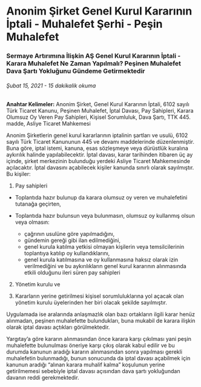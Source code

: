 <BlogMetaDecorator folder="generic" image="generic.jpg" imageAlt="image alt" description="Sermaye Artırımına İlişkin AŞ Genel Kurul Kararının İptali - Karara Muhalefet Ne Zaman Yapılmalı?" title="UnverLegal - AŞ Genel Kurul Kararına Peşinen Muhalefet" />

# Anonim Şirket Genel Kurul Kararının İptali - Muhalefet Şerhi - Peşin Muhalefet

### Sermaye Artırımına İlişkin AŞ Genel Kurul Kararının İptali - Karara Muhalefet Ne Zaman Yapılmalı? Peşinen Muhalefet Dava Şartı Yokluğunu Gündeme Getirmektedir

###### Şubat 15, 2021 - 15 dakikalik okuma

**Anahtar Kelimeler:** Anonim Şirket, Genel Kurul Kararının İptali, 6102 sayılı Türk Ticaret Kanunu, Peşinen Muhalefet, İptal Davası, Pay Sahipleri, Karara Olumsuz Oy Veren Pay Sahipleri, Kişisel Sorumluluk, Dava Şartı, TTK 445. madde, Asliye Ticaret Mahkemesi

Anonim Şirketlerin genel kurul kararlarının iptalinin şartları ve usulü, 6102 sayılı Türk Ticaret Kanununun 445 ve devamı maddelerinde düzenlenmiştir. Buna göre, iptal istemi, kanuna, esas sözleşmeye veya dürüstlük kuralına aykırılık halinde yapılabilecektir. İptal davası, karar tarihinden itibaren üç ay içinde, şirket merkezinin bulunduğu yerdeki Asliye Ticaret Mahkemesinde açılacaktır. İptal davasını açabilecek kişiler kanunda sınırlı olarak sayılmıştır. Bu kişiler:

1. Pay sahipleri
- Toplantıda hazır bulunup da karara olumsuz oy veren ve muhalefetini tutanağa geçirten,

- Toplantıda hazır bulunsun veya bulunmasın, olumsuz oy kullanmış olsun veya olmasın:
  * çağrının usulüne göre yapılmadığını,
  * gündemin gereği gibi ilan edilmediğini,
  * genel kurula katılma yetkisi olmayan kişilerin veya temsilcilerinin toplantıya katılıp oy kullandıklarını,
  * genel kurula katılmasına ve oy kullanmasına haksız olarak izin verilmediğini
  ve bu aykırılıkların genel kurul kararının alınmasında etkili olduğunu ileri süren pay sahipleri

2. Yönetim kurulu ve

3. Kararların yerine getirilmesi kişisel sorumluluklarına yol açacak olan yönetim kurulu üyelerinden her biri olacak şekilde sayılmıştır.

Uygulamada ise aralarında anlaşmazlık olan bazı ortakların ilgili karar henüz alınmadan, peşinen muhalefette bulundukları, buna mukabil de karara ilişkin olarak iptal davası açtıkları görülmektedir.

Yargıtay’a göre kararın alınmasından önce karara karşı çıkılması yani peşin muhalefette bulunulması öneriye karşı çıkış olarak kabul edilir ve bu durumda kanunun aradığı kararın alınmasından sonra yapılması gerekli muhalefetin bulunmadığı, bunun sonucunda da iptal davası açabilmek için kanunun aradığı “alınan karara muhalif kalma” koşulunun yerine getirilmemesi sebebiyle iptal davası açısından dava şartı yokluğundan davanın reddi gerekmektedir.

